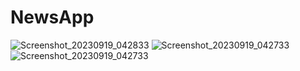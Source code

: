 # NewsApp
![Screenshot_20230919_042833](https://github.com/adnan378/NewsApp/assets/63234709/0675449a-bd9d-4fea-b734-8899140ee3be)
![Screenshot_20230919_042733](https://github.com/adnan378/NewsApp/assets/63234709/71842f39-7d16-4341-9d7a-d7d4512782ec)
![Screenshot_20230919_042733](https://github.com/adnan378/NewsApp/assets/63234709/ffa5e7d5-03a7-4412-99bd-ac81e5140b1a)
